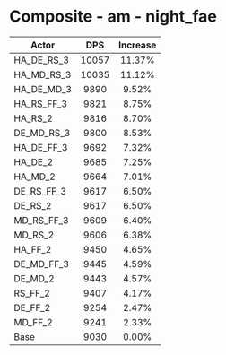 # Composite - am - night_fae
| Actor | DPS | Increase |
|---|:---:|:---:|
|HA_DE_RS_3|10057|11.37%|
|HA_MD_RS_3|10035|11.12%|
|HA_DE_MD_3|9890|9.52%|
|HA_RS_FF_3|9821|8.75%|
|HA_RS_2|9816|8.70%|
|DE_MD_RS_3|9800|8.53%|
|HA_DE_FF_3|9692|7.32%|
|HA_DE_2|9685|7.25%|
|HA_MD_2|9664|7.01%|
|DE_RS_FF_3|9617|6.50%|
|DE_RS_2|9617|6.50%|
|MD_RS_FF_3|9609|6.40%|
|MD_RS_2|9606|6.38%|
|HA_FF_2|9450|4.65%|
|DE_MD_FF_3|9445|4.59%|
|DE_MD_2|9443|4.57%|
|RS_FF_2|9407|4.17%|
|DE_FF_2|9254|2.47%|
|MD_FF_2|9241|2.33%|
|Base|9030|0.00%|
